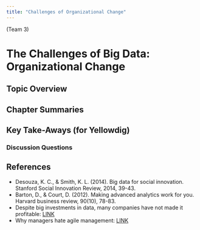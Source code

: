 ```yaml
---
title: "Challenges of Organizational Change"
---
```


(Team 3)

# The Challenges of Big Data: Organizational Change 

## Topic Overview


## Chapter Summaries


## Key Take-Aways (for Yellowdig)

### Discussion Questions



## References


* Desouza, K. C., & Smith, K. L. (2014). Big data for social innovation. Stanford Social Innovation Review, 2014, 39-43.  
* Barton, D., & Court, D. (2012). Making advanced analytics work for you. Harvard business review, 90(10), 78-83.  
* Despite big investments in data, many companies have not made it profitable: [ LINK ](https://www.theregister.co.uk/2017/06/07/go_small_on_big_data/)  
* Why managers hate agile management: [ LINK ](https://www.forbes.com/sites/stevedenning/2015/01/28/more-on-why-managers-hate-agile/#186ce9f010ea)

